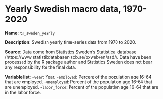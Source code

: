 # Yearly Swedish macro data, 1970-2020

**Name**: ```ts_sweden_yearly```

**Description**: Swedish yearly time-series data from 1970 to 2020.

**Source**: Data come from Statistics Sweden's Statistical database (https://www.statistikdatabasen.scb.se/pxweb/en/ssd/). Data have been processed by the R package author and Statistics Sweden does not bear any responsibility for the final data.

**Variable list**:
-```year```: Year.
-```employed```: Percent of the population age 16-64 that are employed.
-```unemployed```: Percent of the population age 16-64 that are unemployed.
-```labor_force```: Percent of the population age 16-64 that are in the labor force.
